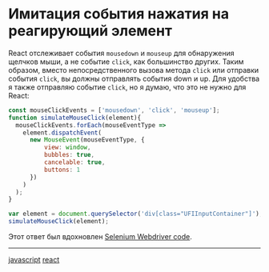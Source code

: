 # Имитация события нажатия на реагирующий элемент

React отслеживает события `mousedown` и `mouseup` для обнаружения щелчков мыши, а не событие `click`, как большинство других. Таким образом, вместо непосредственного вызова метода `click` или отправки события `click`, вы должны отправлять события down и up. Для удобства я также отправляю событие `click`, но я думаю, что это не нужно для React:

```javascript
const mouseClickEvents = ['mousedown', 'click', 'mouseup'];
function simulateMouseClick(element){
  mouseClickEvents.forEach(mouseEventType =>
    element.dispatchEvent(
      new MouseEvent(mouseEventType, {
          view: window,
          bubbles: true,
          cancelable: true,
          buttons: 1
      })
    )
  );
}

var element = document.querySelector('div[class="UFIInputContainer"]');
simulateMouseClick(element);

```

Этот ответ был вдохновлен [Selenium Webdriver code](https://github.com/SeleniumHQ/selenium/blob/master/javascript/atoms/action.js#L286-L288).

**********
[javascript](/tags/javascript.md)
[react](/tags/react.md)
